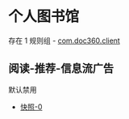 # 个人图书馆

存在 1 规则组 - [com.doc360.client](/src/apps/com.doc360.client.ts)

## 阅读-推荐-信息流广告

默认禁用

- [快照-0](https://i.gkd.li/i/13485051)
